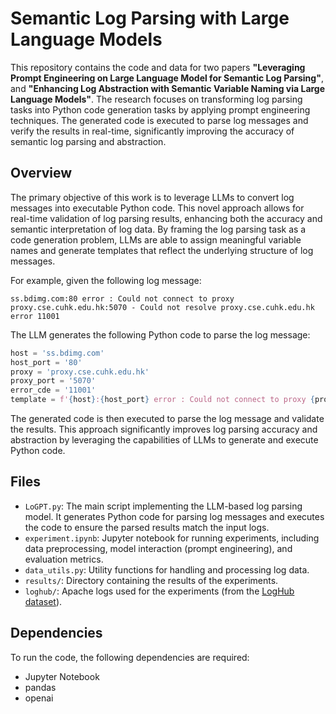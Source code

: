 # Semantic Log Parsing with Large Language Models

This repository contains the code and data for two papers **"Leveraging Prompt Engineering on Large Language Model for Semantic Log Parsing"**, and **"Enhancing Log Abstraction with Semantic Variable Naming via Large Language Models"**. The research focuses on transforming log parsing tasks into Python code generation tasks by applying prompt engineering techniques. The generated code is executed to parse log messages and verify the results in real-time, significantly improving the accuracy of semantic log parsing and abstraction.

## Overview

The primary objective of this work is to leverage LLMs to convert log messages into executable Python code. This novel approach allows for real-time validation of log parsing results, enhancing both the accuracy and semantic interpretation of log data. By framing the log parsing task as a code generation problem, LLMs are able to assign meaningful variable names and generate templates that reflect the underlying structure of log messages.

For example, given the following log message:
```
ss.bdimg.com:80 error : Could not connect to proxy proxy.cse.cuhk.edu.hk:5070 - Could not resolve proxy.cse.cuhk.edu.hk error 11001
```

The LLM generates the following Python code to parse the log message:


```python
host = 'ss.bdimg.com'
host_port = '80'
proxy = 'proxy.cse.cuhk.edu.hk'
proxy_port = '5070'
error_cde = '11001'
template = f'{host}:{host_port} error : Could not connect to proxy {proxy}:{proxy_port} - Could not resolve proxy {proxy} error {error_code}',
```
The generated code is then executed to parse the log message and validate the results. This approach significantly improves log parsing accuracy and abstraction by leveraging the capabilities of LLMs to generate and execute Python code.

## Files

- `LoGPT.py`: The main script implementing the LLM-based log parsing model. It generates Python code for parsing log messages and executes the code to ensure the parsed results match the input logs.
- `experiment.ipynb`: Jupyter notebook for running experiments, including data preprocessing, model interaction (prompt engineering), and evaluation metrics.
- `data_utils.py`: Utility functions for handling and processing log data.
- `results/`: Directory containing the results of the experiments.
- `loghub/`: Apache logs used for the experiments (from the [LogHub dataset](https://github.com/logpai/loghub)).

## Dependencies

To run the code, the following dependencies are required:

- Jupyter Notebook
- pandas
- openai

